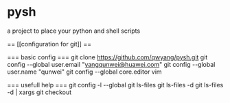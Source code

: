 # pysh
a project to place your python and shell scripts

== [[configuration for git]] ==

=== basic config ===
git clone https://github.com/qwyang/pysh.git
git config --global user.email "yangqunwei@huawei.com"
git config --global user.name "qunwei"
git config --global core.editor vim

=== usefull help ===
git config -l --global
git ls-files
git ls-files -d
git ls-files -d | xargs git checkout
